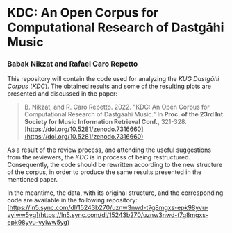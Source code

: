 # KDC: An Open Corpus for Computational Research of Dastgāhi Music

### Babak Nikzat and Rafael Caro Repetto

This repository will contain the code used for analyzing the *KUG Dastgāhi Corpus* (*KDC*). The obtained results and some of the resulting plots are presented and discussed in the paper:

> B. Nikzat, and R. Caro Repetto. 2022. "KDC: An Open Corpus for Computational Research of Dastgāahi Music." In **Proc. of the 23rd Int.
Society for Music Information Retrieval Conf.**, 321-328. [https://doi.org/10.5281/zenodo.7316660](https://doi.org/10.5281/zenodo.7316660)

As a result of the review process, and attending the useful suggestions from the reviewers, the *KDC* is in process of being restructured. Consequently, the code should be rewritten according to the new structure of the corpus, in order to produce the same results presented in the mentioned paper.

In the meantime, the data, with its original structure, and the corresponding code are available in the following repository: [https://ln5.sync.com/dl/15243b270/uznw3nwd-t7g8mgxs-epk98yvu-vyiww5yg](https://ln5.sync.com/dl/15243b270/uznw3nwd-t7g8mgxs-epk98yvu-vyiww5yg)
